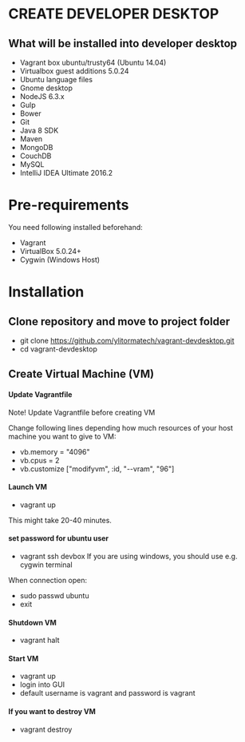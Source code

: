 # CREATE DEVELOPER DESKTOP

## What will be installed into developer desktop

- Vagrant box ubuntu/trusty64 (Ubuntu 14.04)
- Virtualbox guest additions 5.0.24
- Ubuntu language files
- Gnome desktop
- NodeJS 6.3.x
- Gulp
- Bower
- Git
- Java 8 SDK
- Maven
- MongoDB
- CouchDB
- MySQL
- IntelliJ IDEA Ultimate 2016.2



# Pre-requirements

You need following installed beforehand:
- Vagrant
- VirtualBox 5.0.24+
- Cygwin (Windows Host)

# Installation



## Clone repository and move to project folder
- git clone https://github.com/ylitormatech/vagrant-devdesktop.git
- cd vagrant-devdesktop

## Create Virtual Machine (VM)

#### Update Vagrantfile
Note! Update Vagrantfile before creating VM

Change following lines depending how much resources of your host machine you want to give to VM:
- vb.memory = "4096"
- vb.cpus = 2
- vb.customize ["modifyvm", :id, "--vram", "96"]

#### Launch VM

- vagrant up

This might take 20-40 minutes.

#### set password for ubuntu user
- vagrant ssh devbox
If you are using windows, you should use e.g. cygwin terminal

When connection open:
- sudo passwd ubuntu
- exit

#### Shutdown VM
- vagrant halt

#### Start VM
- vagrant up
- login into GUI
- default username is vagrant and password is vagrant

#### If you want to destroy VM
- vagrant destroy

